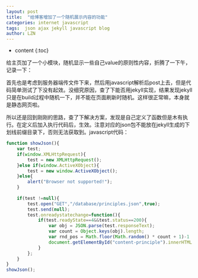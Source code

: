 ```yaml
---
layout: post
title:  "给博客增加了一个随机展示内容的功能"
categories: internet javascript
tags:  json ajax jekyll javascript blog
author: LZN
---
```


* content
{:toc}

给主页加了一个小模块，随机显示一些自己value的原则性内容，折腾了一下午，记录一下：

首先也是考虑到服务器端传文件下来，然后用javascript解析后post上去，但是代码简单测试了下没有起效。没细究原因，查了下能否用jekyll实现，结果发现jekyll只是在build过程中随机一下，并不能在页面刷新时随机。这样很正常嘛，本身就是静态网页啦。

所以还是回到刚刚的思路，查了下解决方案，发现是自己定义了函数但是木有执行。在定义后加入执行代码后，生效。注意对应的json包不能放在jekyll生成的下划线前缀目录下，否则无法获取到。javascript代码：
``` javascript
function showJson(){  
    var test;  
    if(window.XMLHttpRequest){  
        test = new XMLHttpRequest();  
    }else if(window.ActiveXObject){  
        test = new window.ActiveXObject();  
    }else{  
        alert("Browser not supported!");  
    }  
    
    if(test !=null){  
        test.open("GET","/database/principles.json",true);  
        test.send(null);  
        test.onreadystatechange=function(){  
            if(test.readyState==4&&test.status==200){  
                var obj = JSON.parse(test.responseText);  
                var count = Object.keys(obj).length;
                var rnd_pos = Math.floor(Math.random() * count + 1)-1
                document.getElementById("content-principle").innerHTML = obj[rnd_pos].content;
            }  
        };  
    }  
}  
showJson(); 
```

